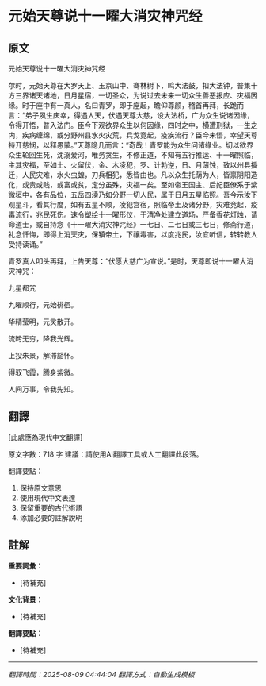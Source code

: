 # 元始天尊说十一曜大消灾神咒经

## 原文

元始天尊说十一曜大消灾神咒经

尔时，元始天尊在大罗天上、玉京山中、骞林树下，鸣大法鼓，扣大法钟，普集十方三界诸天诸地，日月星宿，一切圣众，为说过去未来一切众生善恶报应、灾福因缘。时于座中有一真人，名曰青罗，即于座起，瞻仰尊颜，稽首再拜，长跪而言：“弟子夙生庆幸，得遇人天，伏遇天尊大慈，设大法桥，广为众生说诸因缘，令得开悟，普入法门。臣今下观欲界众生以何因缘，四时之中，横遭刑狱，一生之内，疾病缠绵，或分野州县水火灾荒，兵戈竞起，疫疾流行？臣今未悟，幸望天尊特开慈悯，以释愚蒙。”天尊隐几而言：“奇哉！青罗能为众生问诸缘业。切以欲界众生轮回生死，沈溺爱河，唯务贪生，不修正道，不知有五行推运、十一曜照临，主其灾福，至如土、火留伏，金、木凌犯，罗、计勃逆，日、月薄蚀，致以州县播迁，人民灾难，水火虫蝗，刀兵相犯，悉皆由也。凡以众生托荫为人，皆禀阴阳造化，或贵或贱，或富或贫，定分虽殊，灾福一矣。至如帝王国主、后妃臣僚系于紫微垣中，各有品位，五岳四渎乃如分野一切人民，属于日月五星临照。吾今示汝下观星斗，看其行度，如有五星不顺，凌犯宫宿，照临帝土及诸分野，灾难竞起，疫毒流行，兆民死伤。速令塑绘十一曜形仪，于清净处建立道场，严备香花灯烛，请命道士，或自持念《十一曜大消灾神咒经》一七日、二七日或三七日，修斋行道，礼念忏悔，即得上消天灾，保镇帝土，下禳毒害，以度兆民，汝宜听信，转转教人受持读诵。”

青罗真人叩头再拜，上告天尊：“伏愿大慈广为宣说。”是时，天尊即说十一曜大消灾神咒：

九星都咒

九曜顺行，元始徘徊。

华精莹明，元灵散开。

流盻无穷，降我光辉。

上投朱景，解滞豁怀。

得驭飞霞，腾身紫微。

人间万事，令我先知。

## 翻譯

[此處應為現代中文翻譯]

原文字數：718 字
建議：請使用AI翻譯工具或人工翻譯此段落。

翻譯要點：
1. 保持原文意思
2. 使用現代中文表達
3. 保留重要的古代術語
4. 添加必要的註解說明

## 註解

**重要詞彙：**
- [待補充]

**文化背景：**
- [待補充]

**翻譯要點：**
- [待補充]

---
*翻譯時間：2025-08-09 04:44:04*
*翻譯方式：自動生成模板*
